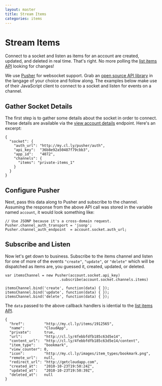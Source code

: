 ```yaml
---
layout: master
title: Stream Items
categories: items
---
```


# Stream Items

Connect to a socket and listen as items for an account are created, updated, and
deleted in real time. That's right. No more polling the
[list items API][list-items] looking for changes!

We use [Pusher] for websocket support. Grab an
[open source API library][pusher-libs] in the langage of your choice and follow
along. The examples below make use of their JavaScript client to connect to a
socket and listen for events on a channel.


## Gather Socket Details

The first step is to gather some details about the socket in order to connect.
These details are available via the [view account details] endpoint. Here's an
excerpt:

    {
      "socket": {
        "auth_url": "http://my.cl.ly/pusher/auth",
        "api_key":  "36b8e92a50487f79cbb3",
        "app_id":   "4072",
        "channels": {
          "items": "private-items_1"
        }
      }
    }


## Configure Pusher

Next, pass this data along to Pusher and subscribe to the channel. Assuming the
response from the above API call was stored in the variable named `account`,
it would look something like:

    // Use JSONP because it's a cross-domain request.
    Pusher.channel_auth_transport = 'jsonp';
    Pusher.channel_auth_endpoint  = account.socket.auth_url;


## Subscribe and Listen

Now let's get down to business. Subscribe to the items channel and listen for
one of more of the events `"create"`, `"update"`, or `"delete"` which will be
dispatched as items are, you guessed it, created, updated, or deleted.

    var itemsChannel = new Pusher(account.socket.api_key)
                             .subscribe(account.socket.channels.items)

    itemsChannel.bind('create', function(data) { });
    itemsChannel.bind('update', function(data) { });
    itemsChannel.bind('delete', function(data) { });

The `data` passed to the above callback handlers is idential to the
[list items API][list-items].

    {
      "href":         "http://my.cl.ly/items/1912565",
      "name":         "CloudApp",
      "private":      true,
      "url":          "http://cl.ly/4febbfdfb185c63d5e14",
      "content_url":  "http://cl.ly/4febbfdfb185c63d5e14/content",
      "item_type":    "bookmark",
      "view_counter": 0,
      "icon":         "http://my.cl.ly/images/item_types/bookmark.png",
      "remote_url":   null,
      "redirect_url": "http://getcloudapp.com",
      "created_at":   "2010-10-23T19:50:24Z",
      "updated_at":   "2010-10-23T19:50:39Z",
      "deleted_at":   null
    }



[list-items]: /list-items
[pusher]: http://pusherapp.com
[pusher-libs]: http://pusherapp.com/docs/libraries
[pusher-docs]: http://pusherapp.com/docs
[view account details]: /view-account-details
